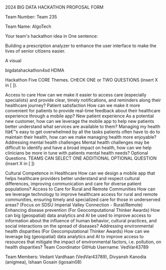 2024 BIG DATA HACKATHON PROPOSAL FORM

Team Number: Team 235

Team Name: AlgoTech

Your team's hackathon idea in One sentence:

Building a prescription analyzer to enhance the user interface to make the lives of senior citizens easier.

A visual



bigdatahackathon4sd HDMA

Hackathon Five CORE Themes. CHECK ONE or TWO QUESTIONS (insert X in [ ]).

 Access to care
How can we make it easier to access care (especially specialists) and provide clear, timely notifications, and reminders along their healthcare journey?
 Patient satisfaction
How can we make it more convenient for patients to provide real-time feedback about their healthcare experience through a mobile app?
 New patient experience
As a potential new customer, how can we leverage the mobile app to help new patients better understand what services are available to them?
 Managing my health
Itâ€™s easy to get overwhelmed by all the tasks patients often have to do to maintain their health, how can we make managing health more enjoyable?
 Addressing mental health challenges
Mental health challenges may be difficult to identify and have a broad impact on health, how can we help clinicians be more in tune with patients mental health needs?
Optional Questions. TEAMS CAN SELECT ONE ADDITIONAL OPTIONAL QUESTION (insert X in [ ])

 Cultural Competence in Healthcare
How can we design a mobile app that helps healthcare providers better understand and respect cultural differences, improving communication and care for diverse patient populations?
 Access to Care for Rural and Remote Communities
How can we leverage technology to improve healthcare access for rural and remote communities, ensuring timely and specialized care for those in underserved areas? (Focus on SDSU Imperial Valley Connection - Rural/Remote)
 Enhancing disease prevention (For Geocomputational Thinker Awards)
How can big (geospatial) data analytics and AI be used to improve access to information about the influence of human behavior, cultural practices, and social interactions on the spread of diseases?
 Addressing environmental health disparities (For Geocomputational Thinker Awards)
How can we leverage big (geospatial) data analytics and AI to improve access to resources that mitigate the impact of environmental factors, i.e. pollution, on health disparities?
Team Coordinator GitHub Username: VedVar43789

Team Members: Vedant Vardhaan (VedVar43789), Divyansh Kanodia (anigmea), Ishaan Gosain (igosain08)
